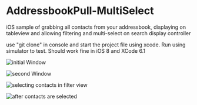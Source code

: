 AddressbookPull-MultiSelect
===========================

iOS sample of grabbing all contacts from your addressbook, displaying on tableview and allowing filtering and multi-select on search display controller

use "git clone" in console and start the project file using xcode. Run using simulator to test. 
Should work fine in iOS 8 and XCode 6.1 

![initial Window](https://raw.github.com/terrybu/Parallax-Header/master/Screenshots/first.png)

![second Window](https://raw.github.com/terrybu/Parallax-Header/master/Screenshots/second.png)

![selecting contacts in filter view](https://raw.github.com/terrybu/Parallax-Header/master/Screenshots/third.png)

![after contacts are selected](https://raw.github.com/terrybu/Parallax-Header/master/Screenshots/fourth.png)
